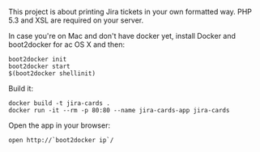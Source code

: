 This project is about printing Jira tickets in your own formatted way. PHP 5.3 and XSL are required on your server.

In case you're on Mac and don't have docker yet, install Docker and boot2docker for ac OS X and then:
```
boot2docker init
boot2docker start
$(boot2docker shellinit)
```

Build it:
```
docker build -t jira-cards .
docker run -it --rm -p 80:80 --name jira-cards-app jira-cards
```

Open the app in your browser:
```
open http://`boot2docker ip`/
```

